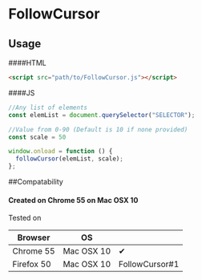# FollowCursor
## Usage
####HTML
```html
<script src="path/to/FollowCursor.js"></script>
```
####JS
```js
//Any list of elements
const elemList = document.querySelector("SELECTOR");

//Value from 0-90 (Default is 10 if none provided)
const scale = 50

window.onload = function () {
  followCursor(elemList, scale);
};
```

##Compatability
#### Created on Chrome 55 on Mac OSX 10
Tested on

| Browser | OS | |
| ------- | --- | ------ |
| Chrome 55  | Mac OSX 10 | ✔ |
| Firefox 50  | Mac OSX 10 | FollowCursor#1 |
